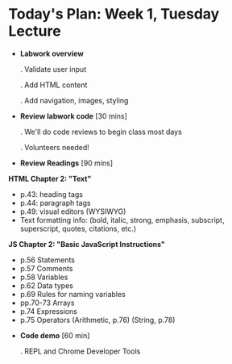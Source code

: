 # Today's Plan: Week 1, Tuesday Lecture

* **Labwork overview**

  . Validate user input

  . Add HTML content

  . Add navigation, images, styling

* **Review labwork code** [30 mins]

  . We'll do code reviews to begin class most days

  . Volunteers needed!

* **Review Readings** [90 mins]

**HTML Chapter 2: "Text"**

- p.43: heading tags
- p.44: paragraph tags
- p.49: visual editors (WYSIWYG)
- Text formatting info: (bold, italic, strong, emphasis, subscript, superscript, quotes, citations, etc.)

**JS Chapter 2: "Basic JavaScript Instructions"**

- p.56 	Statements
- p.57 	Comments
- p.58 	Variables
- p.62 	Data types
- p.69 	Rules for naming variables
- pp.70-73 Arrays
- p.74 	Expressions
- p.75 	Operators (Arithmetic, p.76) (String, p.78)

* **Code demo** [60 min]

  . REPL and Chrome Developer Tools
